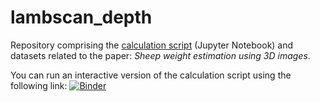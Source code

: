 # lambscan_depth
Repository comprising the [calculation script](https://nbviewer.jupyter.org/github/ULE-Informatica/lambscan-depth-unizar-ule/blob/master/scripts/model_comparison.ipynb) (Jupyter Notebook) and datasets related to the paper: _Sheep weight estimation using 3D images_.

You can run an interactive version of the calculation script using the following link: [![Binder](https://mybinder.org/badge_logo.svg)](https://mybinder.org/v2/gh/ULE-Informatica/lambscan-depth-unizar-ule/master)

